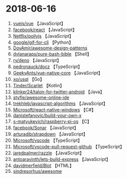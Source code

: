 # 2018-06-16

1. [vuejs/vue](https://github.com/vuejs/vue) 【JavaScript】
2. [facebook/react](https://github.com/facebook/react) 【JavaScript】
3. [Netflix/pollyjs](https://github.com/Netflix/pollyjs) 【JavaScript】
4. [google/gif-for-cli](https://github.com/google/gif-for-cli) 【Python】
5. [DovAmir/awesome-design-patterns](https://github.com/DovAmir/awesome-design-patterns) 
6. [dylanaraps/pure-bash-bible](https://github.com/dylanaraps/pure-bash-bible) 【Shell】
7. [ry/deno](https://github.com/ry/deno) 【JavaScript】
8. [pedronauck/docz](https://github.com/pedronauck/docz) 【TypeScript】
9. [GeekyAnts/vue-native-core](https://github.com/GeekyAnts/vue-native-core) 【JavaScript】
10. [xo/usql](https://github.com/xo/usql) 【Go】
11. [Tinder/Scarlet](https://github.com/Tinder/Scarlet) 【Kotlin】
12. [klinker24/talon-for-twitter-android](https://github.com/klinker24/talon-for-twitter-android) 【Java】
13. [styfle/awesome-online-ide](https://github.com/styfle/awesome-online-ide) 
14. [trekhleb/javascript-algorithms](https://github.com/trekhleb/javascript-algorithms) 【JavaScript】
15. [Microsoft/react-native-windows](https://github.com/Microsoft/react-native-windows) 【C#】
16. [danistefanovic/build-your-own-x](https://github.com/danistefanovic/build-your-own-x) 
17. [s-matyukevich/raspberry-pi-os](https://github.com/s-matyukevich/raspberry-pi-os) 【C】
18. [facebook/Sonar](https://github.com/facebook/Sonar) 【JavaScript】
19. [arturadib/strapdown](https://github.com/arturadib/strapdown) 【JavaScript】
20. [Microsoft/vscode](https://github.com/Microsoft/vscode) 【TypeScript】
21. [Microsoft/vscode-pull-request-github](https://github.com/Microsoft/vscode-pull-request-github) 【TypeScript】
22. [jaredpalmer/razzle](https://github.com/jaredpalmer/razzle) 【JavaScript】
23. [antoaravinth/lets-build-express](https://github.com/antoaravinth/lets-build-express) 【JavaScript】
24. [davidmerfield/Blot](https://github.com/davidmerfield/Blot) 【HTML】
25. [sindresorhus/awesome](https://github.com/sindresorhus/awesome) 
